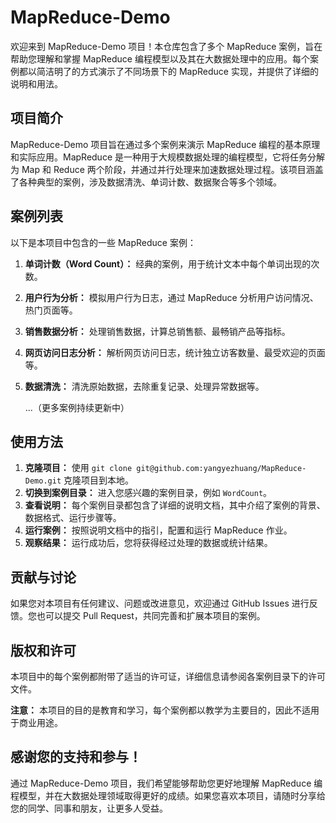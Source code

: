# MapReduce-Demo

欢迎来到 MapReduce-Demo 项目！本仓库包含了多个 MapReduce 案例，旨在帮助您理解和掌握 MapReduce 编程模型以及其在大数据处理中的应用。每个案例都以简洁明了的方式演示了不同场景下的 MapReduce 实现，并提供了详细的说明和用法。



## 项目简介

MapReduce-Demo 项目旨在通过多个案例来演示 MapReduce 编程的基本原理和实际应用。MapReduce 是一种用于大规模数据处理的编程模型，它将任务分解为 Map 和 Reduce 两个阶段，并通过并行处理来加速数据处理过程。该项目涵盖了各种典型的案例，涉及数据清洗、单词计数、数据聚合等多个领域。



## 案例列表

以下是本项目中包含的一些 MapReduce 案例：

1. **单词计数（Word Count）：** 经典的案例，用于统计文本中每个单词出现的次数。

2. **用户行为分析：** 模拟用户行为日志，通过 MapReduce 分析用户访问情况、热门页面等。

3. **销售数据分析：** 处理销售数据，计算总销售额、最畅销产品等指标。

4. **网页访问日志分析：** 解析网页访问日志，统计独立访客数量、最受欢迎的页面等。

5. **数据清洗：** 清洗原始数据，去除重复记录、处理异常数据等。

   ...（更多案例持续更新中）

   

## 使用方法

1. **克隆项目：** 使用 `git clone git@github.com:yangyezhuang/MapReduce-Demo.git` 克隆项目到本地。
2. **切换到案例目录：** 进入您感兴趣的案例目录，例如 `WordCount`。
3. **查看说明：** 每个案例目录都包含了详细的说明文档，其中介绍了案例的背景、数据格式、运行步骤等。
4. **运行案例：** 按照说明文档中的指引，配置和运行 MapReduce 作业。
5. **观察结果：** 运行成功后，您将获得经过处理的数据或统计结果。



## 贡献与讨论

如果您对本项目有任何建议、问题或改进意见，欢迎通过 GitHub Issues 进行反馈。您也可以提交 Pull Request，共同完善和扩展本项目的案例。



## 版权和许可

本项目中的每个案例都附带了适当的许可证，详细信息请参阅各案例目录下的许可文件。

**注意：** 本项目的目的是教育和学习，每个案例都以教学为主要目的，因此不适用于商业用途。



## 感谢您的支持和参与！

通过 MapReduce-Demo 项目，我们希望能够帮助您更好地理解 MapReduce 编程模型，并在大数据处理领域取得更好的成绩。如果您喜欢本项目，请随时分享给您的同学、同事和朋友，让更多人受益。